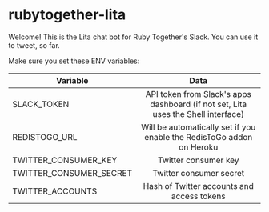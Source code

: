 # rubytogether-lita

Welcome! This is the Lita chat bot for Ruby Together's Slack. You can use it to tweet, so far.

Make sure you set these ENV variables:

| Variable                    | Data           |
| ----------------------------|:--------------:|
| SLACK_TOKEN                 | API token from Slack's apps dashboard (if not set, Lita uses the Shell interface) |
| REDISTOGO_URL               | Will be automatically set if you enable the RedisToGo addon on Heroku |
| TWITTER_CONSUMER_KEY        | Twitter consumer key |
| TWITTER_CONSUMER_SECRET     | Twitter consumer secret |
| TWITTER_ACCOUNTS            | Hash of Twitter accounts and access tokens |
